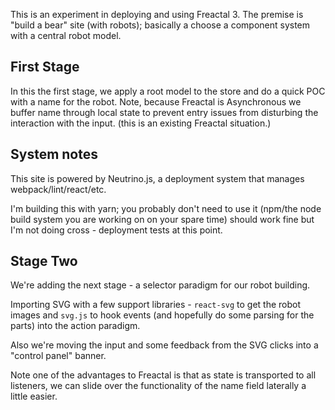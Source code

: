 This is an experiment in deploying and using Freactal 3. The premise is "build a bear" site
(with robots); basically a choose a component system with a central robot model. 

## First Stage

In this the first stage, we apply a root model to the store and do a quick POC with a name for the robot. 
Note, because Freactal is Asynchronous we buffer name through local state to prevent entry issues from
disturbing the interaction with the input. (this is an existing Freactal situation.)

## System notes

This site is powered by Neutrino.js, a deployment system that manages webpack/lint/react/etc. 

I'm building this with yarn; you probably don't need to use it (npm/the node build system you are working on on your spare time) 
should work fine but I'm not doing cross - deployment tests at this point. 

## Stage Two

We're adding the next stage - a selector paradigm for our robot building.

Importing SVG with a few support libraries - `react-svg` to get the robot images and `svg.js` to hook
events (and hopefully do some parsing for the parts) into the action paradigm. 

Also we're moving the input and some feedback from the SVG clicks into a "control panel" banner.

Note one of the advantages to Freactal is that as state is transported to all listeners, we can 
slide over the functionality of the name field laterally a little easier.
